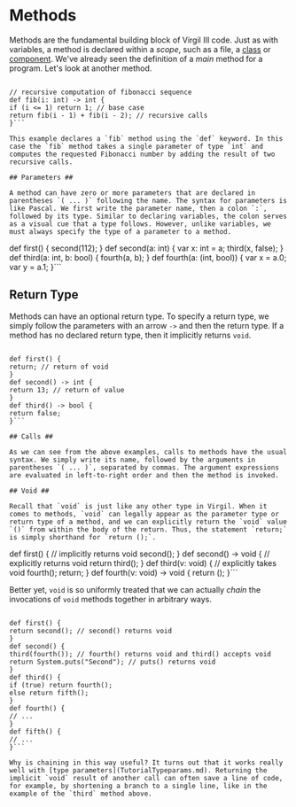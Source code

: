 # Methods #

Methods are the fundamental building block of Virgil III code. Just as with variables, a method is declared within a _scope_, such as a file, a  [class](TutorialClasses.md) or [component](TutorialComponents.md). We've already seen the definition of a _main_ method for a program. Let's look at another method.

```

// recursive computation of fibonacci sequence
def fib(i: int) -> int {
if (i <= 1) return 1; // base case
return fib(i - 1) + fib(i - 2); // recursive calls
}```

This example declares a `fib` method using the `def` keyword. In this case the `fib` method takes a single parameter of type `int` and computes the requested Fibonacci number by adding the result of two recursive calls.

## Parameters ##

A method can have zero or more parameters that are declared in parentheses `( ... )` following the name. The syntax for parameters is like Pascal. We first write the parameter name, then a colon `:`, followed by its type. Similar to declaring variables, the colon serves as a visual cue that a type follows. However, unlike variables, we must always specify the type of a parameter to a method.

```

def first() {
second(112);
}
def second(a: int) {
var x: int = a;
third(x, false);
}
def third(a: int, b: bool) {
fourth(a, b);
}
def fourth(a: (int, bool)) {
var x = a.0;
var y = a.1;
}```

## Return Type ##

Methods can have an optional return type. To specify a return type, we simply follow the parameters with an arrow `->` and then the return type. If a method has no declared return type, then it implicitly returns `void`.

```

def first() {
return; // return of void
}
def second() -> int {
return 13; // return of value
}
def third() -> bool {
return false;
}```

## Calls ##

As we can see from the above examples, calls to methods have the usual syntax. We simply write its name, followed by the arguments in parentheses `( ... )`, separated by commas. The argument expressions are evaluated in left-to-right order and then the method is invoked.

## Void ##

Recall that `void` is just like any other type in Virgil. When it comes to methods, `void` can legally appear as the parameter type or return type of a method, and we can explicitly return the `void` value `()` from within the body of the return. Thus, the statement `return;` is simply shorthand for `return ();`.

```

def first() { // implicitly returns void
second();
}
def second() -> void { // explicitly returns void
return third();
}
def third(v: void) { // explicitly takes void
fourth();
return;
}
def fourth(v: void) -> void {
return ();
}```

Better yet, `void` is so uniformly treated that we can actually _chain_ the invocations of `void` methods together in arbitrary ways.

```

def first() {
return second(); // second() returns void
}
def second() {
third(fourth()); // fourth() returns void and third() accepts void
return System.puts("Second"); // puts() returns void
}
def third() {
if (true) return fourth();
else return fifth();
}
def fourth() {
// ...
}
def fifth() {
// ...
}```

Why is chaining in this way useful? It turns out that it works really well with [type parameters](TutorialTypeparams.md). Returning the implicit `void` result of another call can often save a line of code, for example, by shortening a branch to a single line, like in the example of the `third` method above.